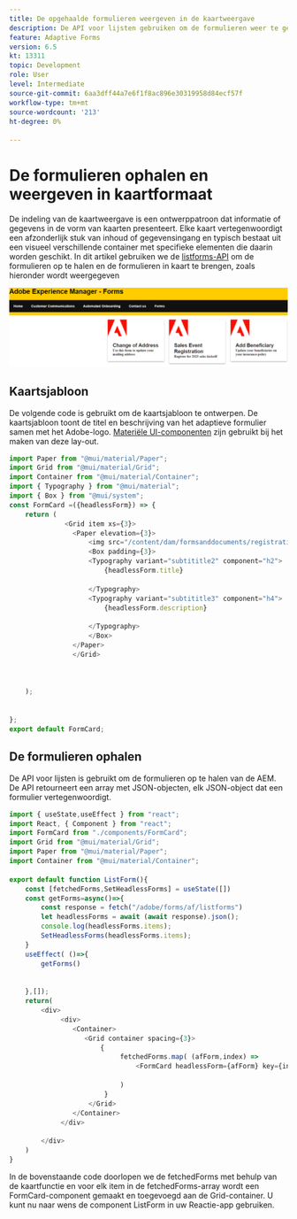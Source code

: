 ```yaml
---
title: De opgehaalde formulieren weergeven in de kaartweergave
description: De API voor lijsten gebruiken om de formulieren weer te geven
feature: Adaptive Forms
version: 6.5
kt: 13311
topic: Development
role: User
level: Intermediate
source-git-commit: 6aa3dff44a7e6f1f8ac896e30319958d84ecf57f
workflow-type: tm+mt
source-wordcount: '213'
ht-degree: 0%

---
```



# De formulieren ophalen en weergeven in kaartformaat

De indeling van de kaartweergave is een ontwerppatroon dat informatie of gegevens in de vorm van kaarten presenteert. Elke kaart vertegenwoordigt een afzonderlijk stuk van inhoud of gegevensingang en typisch bestaat uit een visueel verschillende container met specifieke elementen die daarin worden geschikt. In dit artikel gebruiken we de [listforms-API](https://opensource.adobe.com/aem-forms-af-runtime/api/#tag/List-Forms/operation/listForms) om de formulieren op te halen en de formulieren in kaart te brengen, zoals hieronder wordt weergegeven

![kaartweergave](./assets/card-view-forms.png)

## Kaartsjabloon

De volgende code is gebruikt om de kaartsjabloon te ontwerpen. De kaartsjabloon toont de titel en beschrijving van het adaptieve formulier samen met het Adobe-logo. [Materiële UI-componenten](https://mui.com/) zijn gebruikt bij het maken van deze lay-out.

```javascript
import Paper from "@mui/material/Paper";
import Grid from "@mui/material/Grid";
import Container from "@mui/material/Container";
import { Typography } from "@mui/material";
import { Box } from "@mui/system";
const FormCard =({headlessForm}) => {
    return (
              <Grid item xs={3}>
                <Paper elevation={3}>
                    <img src="/content/dam/formsanddocuments/registrationform/jcr:content/renditions/cq5dam.thumbnail.48.48.png" className="img"/>
                    <Box padding={3}>
                    <Typography variant="subtititle2" component="h2">
                        {headlessForm.title}
                    
                    </Typography>
                    <Typography variant="subtititle3" component="h4">
                        {headlessForm.description}
                    
                    </Typography>
                    </Box>
                </Paper>
                </Grid>
          


    );
    

};
export default FormCard;
```

## De formulieren ophalen

De API voor lijsten is gebruikt om de formulieren op te halen van de AEM. De API retourneert een array met JSON-objecten, elk JSON-object dat een formulier vertegenwoordigt.

```javascript
import { useState,useEffect } from "react";
import React, { Component } from "react";
import FormCard from "./components/FormCard";
import Grid from "@mui/material/Grid";
import Paper from "@mui/material/Paper";
import Container from "@mui/material/Container";
 
export default function ListForm(){
    const [fetchedForms,SetHeadlessForms] = useState([])
    const getForms=async()=>{
        const response = fetch("/adobe/forms/af/listforms")
        let headlessForms = await (await response).json();
        console.log(headlessForms.items);
        SetHeadlessForms(headlessForms.items);
    }
    useEffect( ()=>{
        getForms()
        

    },[]);
    return(
        <div>
             <div>
                <Container>
                   <Grid container spacing={3}>
                       {
                            fetchedForms.map( (afForm,index) =>
                                <FormCard headlessForm={afForm} key={index}/>
                         
                            )
                        }
                    </Grid>
                </Container>
             </div>

        </div>
    )
}
```

In de bovenstaande code doorlopen we de fetchedForms met behulp van de kaartfunctie en voor elk item in de fetchedForms-array wordt een FormCard-component gemaakt en toegevoegd aan de Grid-container. U kunt nu naar wens de component ListForm in uw Reactie-app gebruiken.
